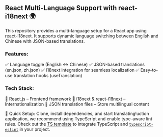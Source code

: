 ## React Multi-Language Support with react-i18next 🌍

This repository provides a multi-language setup for a React app using react-i18next. It supports dynamic language switching between English and Chinese with JSON-based translations.

### Features:

✅ Language toggle (English ↔ Chinese)
✅ JSON-based translations (en.json, zh.json)
✅ i18next integration for seamless localization
✅ Easy-to-use translation hooks (useTranslation)

### Tech Stack:

🔹 React.js – Frontend framework
🔹 i18next & react-i18next – Internationalization
🔹 JSON translation files – Store multilingual content

🚀 Quick Setup: Clone, install dependencies, and start translating!uction application, we recommend using TypeScript and enable type-aware lint rules. Check out the [TS template](https://github.com/vitejs/vite/tree/main/packages/create-vite/template-react-ts) to integrate TypeScript and [`typescript-eslint`](https://typescript-eslint.io) in your project.
